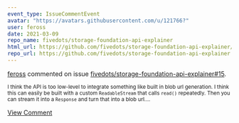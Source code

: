 ```yaml
---
event_type: IssueCommentEvent
avatar: "https://avatars.githubusercontent.com/u/121766?"
user: feross
date: 2021-03-09
repo_name: fivedots/storage-foundation-api-explainer
html_url: https://github.com/fivedots/storage-foundation-api-explainer/issues/15
repo_url: https://github.com/fivedots/storage-foundation-api-explainer
---
```


<a href='https://github.com/feross' target='_blank'>feross</a> commented on issue <a href='https://github.com/fivedots/storage-foundation-api-explainer/issues/15' target='_blank'>fivedots/storage-foundation-api-explainer#15</a>.

<small>I think the API is too low-level to integrate something like built in blob url generation. I think this can easily be built with a custom `ReadableStream` that calls `read()` repeatedly. Then you can stream it into a `Response` and turn that into a blob url....</small>

<a href='https://github.com/fivedots/storage-foundation-api-explainer/issues/15' target='_blank'>View Comment</a>